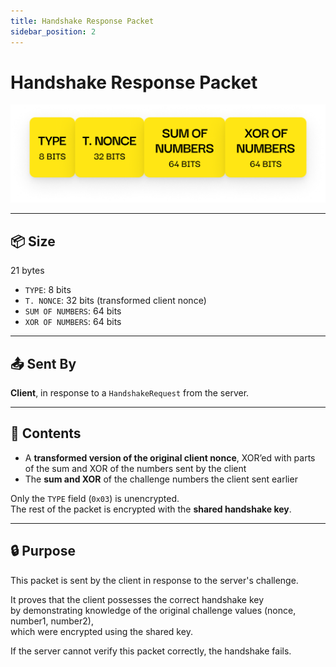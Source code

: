 ```yaml
---
title: Handshake Response Packet
sidebar_position: 2
---
```


# Handshake Response Packet

![Handshake Response Diagram](./images/handshake-response.png)

---

## 📦 Size

21 bytes

- `TYPE`: 8 bits
- `T. NONCE`: 32 bits (transformed client nonce)
- `SUM OF NUMBERS`: 64 bits
- `XOR OF NUMBERS`: 64 bits

---

## 📤 Sent By

**Client**, in response to a `HandshakeRequest` from the server.

---

## 🧪 Contents

- A **transformed version of the original client nonce**, XOR’ed with parts of the sum and XOR of the numbers sent by the client
- The **sum and XOR** of the challenge numbers the client sent earlier

Only the `TYPE` field (`0x03`) is unencrypted.  
The rest of the packet is encrypted with the **shared handshake key**.

---

## 🔒 Purpose

This packet is sent by the client in response to the server's challenge.

It proves that the client possesses the correct handshake key  
by demonstrating knowledge of the original challenge values (nonce, number1, number2),  
which were encrypted using the shared key.

If the server cannot verify this packet correctly, the handshake fails.
